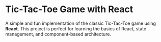 # Tic-Tac-Toe Game with React

A simple and fun implementation of the classic Tic-Tac-Toe game using **React**. This project is perfect for learning the basics of React, state management, and component-based architecture.

